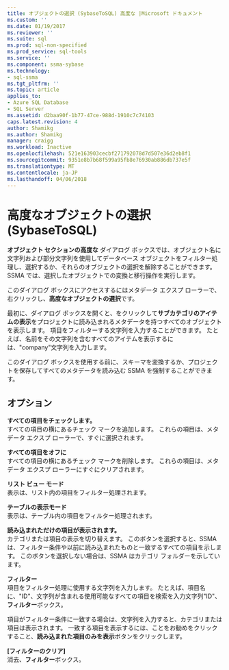 ```yaml
---
title: オブジェクトの選択 (SybaseToSQL) 高度な |Microsoft ドキュメント
ms.custom: ''
ms.date: 01/19/2017
ms.reviewer: ''
ms.suite: sql
ms.prod: sql-non-specified
ms.prod_service: sql-tools
ms.service: ''
ms.component: ssma-sybase
ms.technology:
- sql-ssma
ms.tgt_pltfrm: ''
ms.topic: article
applies_to:
- Azure SQL Database
- SQL Server
ms.assetid: d2baa90f-1b77-47ce-988d-1910c7c74103
caps.latest.revision: 4
author: Shamikg
ms.author: Shamikg
manager: craigg
ms.workload: Inactive
ms.openlocfilehash: 521e163903cecbf271792078d7d507e36d2eb8f1
ms.sourcegitcommit: 9351e8b7b68f599a95fb8e76930ab886db737e5f
ms.translationtype: MT
ms.contentlocale: ja-JP
ms.lasthandoff: 04/06/2018
---
```

# <a name="advanced-object-selection-sybasetosql"></a>高度なオブジェクトの選択 (SybaseToSQL)
**オブジェクト セクションの高度な** ダイアログ ボックスでは、オブジェクト名に文字列および部分文字列を使用してデータベース オブジェクトをフィルター処理し、選択するか、それらのオブジェクトの選択を解除することができます。 SSMA では、選択したオブジェクトでの変換と移行操作を実行します。  
  
このダイアログ ボックスにアクセスするにはメタデータ エクスプ ローラーで、右クリックし、**高度なオブジェクトの選択**です。  
  
最初に、ダイアログ ボックスを開くと、をクリックして**サブカテゴリのアイテムの表示**をプロジェクトに読み込まれるメタデータを持つすべてのオブジェクトを表示します。 項目をフィルターする文字列を入力することができます。 たとえば、名前をその文字列を含むすべてのアイテムを表示するには、"company"文字列を入力します。  
  
このダイアログ ボックスを使用する前に、スキーマを変換するか、プロジェクトを保存してすべてのメタデータを読み込む SSMA を強制することができます。  
  
## <a name="options"></a>オプション  
**すべての項目をチェックします。**  
すべての項目の横にあるチェック マークを追加します。 これらの項目は、メタデータ エクスプ ローラーで、すぐに選択されます。  
  
**すべての項目をオフに**  
すべての項目の横にあるチェック マークを削除します。 これらの項目は、メタデータ エクスプ ローラーにすぐにクリアされます。  
  
**リスト ビュー モード**  
表示は、リスト内の項目をフィルター処理されます。  
  
**テーブルの表示モード**  
表示は、テーブル内の項目をフィルター処理されます。  
  
**読み込まれただけの項目が表示されます。**  
カテゴリまたは項目の表示を切り替えます。 このボタンを選択すると、SSMA は、フィルター条件や以前に読み込まれたものと一致するすべての項目を示します。 このボタンを選択しない場合は、SSMA はカテゴリ フォルダーを示しています。  
  
**フィルター**  
項目をフィルター処理に使用する文字列を入力します。 たとえば、項目名に、"ID"、文字列が含まれる使用可能なすべての項目を検索を入力文字列"ID"、**フィルター**ボックス。  
  
項目がフィルター条件に一致する場合は、文字列を入力すると、カテゴリまたは項目は表示されます。 一致する項目を表示するには、ことをお勧めをクリックすること、**読み込まれた項目のみを表示**ボタンをクリックします。  
  
**[フィルターのクリア]**  
消去、**フィルター**ボックス。  
  
